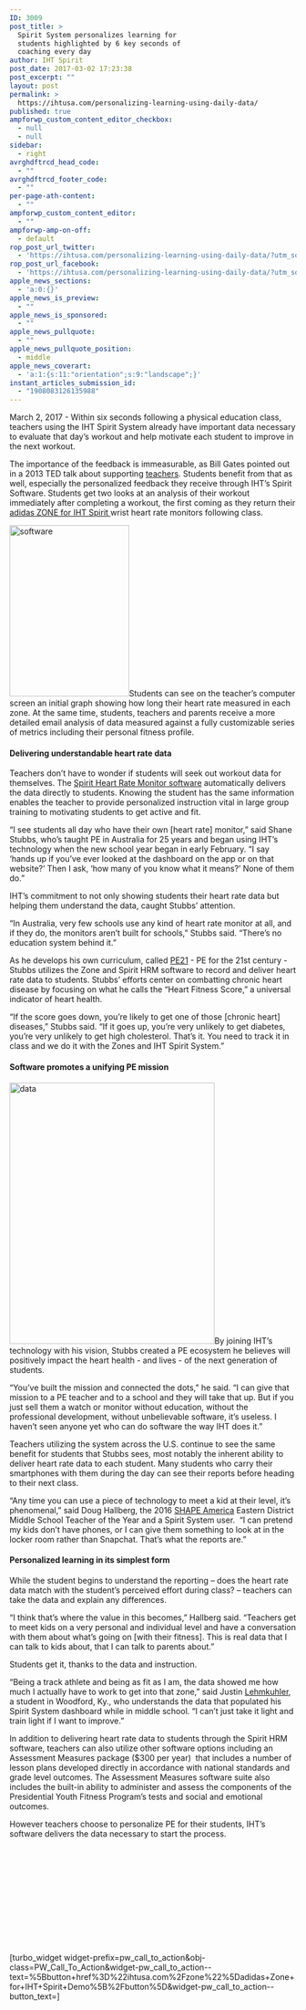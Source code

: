 ```yaml
---
ID: 3009
post_title: >
  Spirit System personalizes learning for
  students highlighted by 6 key seconds of
  coaching every day
author: IHT Spirit
post_date: 2017-03-02 17:23:38
post_excerpt: ""
layout: post
permalink: >
  https://ihtusa.com/personalizing-learning-using-daily-data/
published: true
ampforwp_custom_content_editor_checkbox:
  - null
  - null
sidebar:
  - right
avrghdftrcd_head_code:
  - ""
avrghdftrcd_footer_code:
  - ""
per-page-ath-content:
  - ""
ampforwp_custom_content_editor:
  - ""
ampforwp-amp-on-off:
  - default
rop_post_url_twitter:
  - 'https://ihtusa.com/personalizing-learning-using-daily-data/?utm_source=ReviveOldPost&utm_medium=social&utm_campaign=ReviveOldPost'
rop_post_url_facebook:
  - 'https://ihtusa.com/personalizing-learning-using-daily-data/?utm_source=ReviveOldPost&utm_medium=social&utm_campaign=ReviveOldPost'
apple_news_sections:
  - 'a:0:{}'
apple_news_is_preview:
  - ""
apple_news_is_sponsored:
  - ""
apple_news_pullquote:
  - ""
apple_news_pullquote_position:
  - middle
apple_news_coverart:
  - 'a:1:{s:11:"orientation";s:9:"landscape";}'
instant_articles_submission_id:
  - "1908083126135988"
---
```

March 2, 2017 - Within six seconds following a physical education class, teachers using the IHT Spirit System already have important data necessary to evaluate that day’s workout and help motivate each student to improve in the next workout.

<span style="font-weight: 400;">The importance of the feedback is immeasurable, as Bill Gates pointed out in a 2013 TED talk about supporting </span><a href="https://www.youtube.com/watch?v=81Ub0SMxZQo"><span style="font-weight: 400;">teachers</span></a><span style="font-weight: 400;">. Students benefit from that as well, especially the personalized feedback they receive through IHT’s Spirit Software. Students get two looks at an analysis of their workout immediately after completing a workout, the first coming as they return their </span><a href="https://ihtusa.com/zone/"><span style="font-weight: 400;">adidas ZONE for IHT Spirit </span></a><span style="font-weight: 400;">wrist heart rate monitors following class. </span><!--more-->

<span style="font-weight: 400;"><a href="https://ihtusa.com/wp-content/uploads/2017/03/2016-12-11_0849web.jpg"><img class="size-medium wp-image-3017 alignleft" src="https://ihtusa.com/wp-content/uploads/2017/03/2016-12-11_0849web-210x300.jpg" alt="software" width="210" height="300" /></a>Students can see on the teacher’s computer screen an initial graph showing how long their heart rate measured in each zone. At the same time, students, teachers and parents receive a more detailed email analysis of data measured against a fully customizable series of metrics including their personal fitness profile.</span>
<h4><b>Delivering understandable heart rate data</b></h4>
<span style="font-weight: 400;">Teachers don’t have to wonder if students will seek out workout data for themselves. The </span><a href="https://ihtusa.com/spirit-system/assessment-software/"><span style="font-weight: 400;">Spirit Heart Rate Monitor software</span></a><span style="font-weight: 400;"> automatically delivers the data directly to students. Knowing the student has the same information enables the teacher to provide personalized instruction vital in large group training to motivating students to get active and fit. </span>

<span style="font-weight: 400;">“I see students all day who have their own [heart rate] monitor,” said Shane Stubbs, who’s taught PE in Australia for 25 years and began using IHT’s technology when the new school year began in early February. “I say ‘hands up if you’ve ever looked at the dashboard on the app or on that website?’ Then I ask, ‘how many of you know what it means?’ None of them do.”</span>

<span style="font-weight: 400;">IHT’s commitment to not only showing students their heart rate data but helping them understand the data, caught Stubbs’ attention.</span>

<span style="font-weight: 400;">“In Australia, very few schools use any kind of heart rate monitor at all, and if they do, the monitors aren’t built for schools,” Stubbs said. “There’s no education system behind it.”</span>

<span style="font-weight: 400;">As he develops his own curriculum, called </span><a href="https://www.pe21.com.au"><span style="font-weight: 400;">PE21</span></a><span style="font-weight: 400;"> - PE for the 21st century - Stubbs utilizes the Zone and Spirit HRM software to record and deliver heart rate data to students. Stubbs’ efforts center on combatting chronic heart disease by focusing on what he calls the “Heart Fitness Score,” a universal indicator of heart health.</span>

<span style="font-weight: 400;">“If the score goes down, you’re likely to get one of those [chronic heart] diseases,” Stubbs said. “If it goes up, you’re very unlikely to get diabetes, you’re very unlikely to get high cholesterol. That’s it. You need to track it in class and we do it with the Zones and IHT Spirit System.”</span>
<h4><b>Software promotes a unifying PE mission</b></h4>
<span style="font-weight: 400;"><a href="https://ihtusa.com/wp-content/uploads/2017/03/IMG_0518.jpg"><img class="alignright wp-image-3027 size-full" src="https://ihtusa.com/wp-content/uploads/2017/03/IMG_0518.jpg" alt="data" width="360" height="458" /></a>By joining IHT’s technology with his vision, Stubbs created a PE ecosystem he believes will positively impact the heart health - and lives - of the next generation of students.</span>

<span style="font-weight: 400;">“You’ve built the mission and connected the dots,” he said. “I can give that mission to a PE teacher and to a school and they will take that up. But if you just sell them a watch or monitor without education, without the professional development, without unbelievable software, it’s useless. I haven’t seen anyone yet who can do software the way IHT does it.”</span>

<span style="font-weight: 400;">Teachers utilizing the system across the U.S. continue to see the same benefit for students that Stubbs sees, most notably the inherent ability to deliver heart rate data to each student. Many students who carry their smartphones with them during the day can see their reports before heading to their next class.</span>

<span style="font-weight: 400;">“Any time you can use a piece of technology to meet a kid at their level, it’s phenomenal,” said Doug Hallberg, the 2016 </span><a href="http://www.shapeamerica.org/"><span style="font-weight: 400;">SHAPE America</span></a><span style="font-weight: 400;"> Eastern District Middle School Teacher of the Year and a Spirit System user.  “I can pretend my kids don’t have phones, or I can give them something to look at in the locker room rather than Snapchat. That’s what the reports are.”</span>
<h4><b>Personalized learning in its simplest form</b></h4>
<span style="font-weight: 400;">While the student begins to understand the reporting – does the heart rate data match with the student’s perceived effort during class? – teachers can take the data and explain any differences.</span>

<span style="font-weight: 400;">“I think that’s where the value in this becomes,” Hallberg said. “Teachers get to meet kids on a very personal and individual level and have a conversation with them about what’s going on [with their fitness]. This is real data that I can talk to kids about, that I can talk to parents about.”</span>

<span style="font-weight: 400;">Students get it, thanks to the data and instruction.</span>

<span style="font-weight: 400;">“Being a track athlete and being as fit as I am, the data showed me how much I actually have to work to get into that zone,” said Justin </span><a href="https://ihtusa.com/role-reversal-8th-grader-uses-spirit-system-data-teach-class-future-educators-works-p-e/"><span style="font-weight: 400;">Lehmkuhler</span></a><span style="font-weight: 400;">, a student in Woodford, Ky., who understands the data that populated his Spirit System dashboard while in middle school. “I can’t just take it light and train light if I want to improve.”</span>

<span style="font-weight: 400;">In addition to delivering heart rate data to students through the Spirit HRM software, teachers can also utilize other software options including an Assessment Measures package ($300 per year)  that includes a number of lesson plans developed directly in accordance with national standards and grade level outcomes. The Assessment Measures software suite also includes the built-in ability to administer and assess the components of the Presidential Youth Fitness Program’s tests and social and emotional outcomes. </span>

<span style="font-weight: 400;">However teachers choose to personalize PE for their students, IHT’s software delivers the data necessary to start the process.</span>

&nbsp;

&nbsp;

&nbsp;

&nbsp;

&nbsp;

&nbsp;

[turbo_widget widget-prefix=pw_call_to_action&obj-class=PW_Call_To_Action&widget-pw_call_to_action--text=%5Bbutton+href%3D%22ihtusa.com%2Fzone%22%5Dadidas+Zone+for+IHT+Spirit+Demo%5B%2Fbutton%5D&widget-pw_call_to_action--button_text=]

&nbsp;

&nbsp;

&nbsp;

&nbsp;

&nbsp;

&nbsp;

&nbsp;

&nbsp;

&nbsp;

&nbsp;

&nbsp;